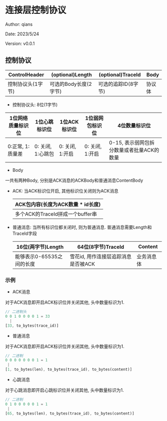 # 连接层控制协议

Author: qians

Date: 2023/5/24

Version: v0.0.1

## 控制协议

| ControlHeader     | (optional)Length      | (optional)TraceId   | Body   |
| ----------------- | --------------------- | ------------------- | ------ |
| 控制协议头(1字节) | 可选的Body长度(2字节) | 可选的追踪ID(8字节) | 协议体 |

- 控制协议头: 8位(1字节)

| 1位网络质量标识位 | 1位心跳标识位     | 1位ACK标识位    | 1位弱网包标识位 | 4位数量标识位                             |
| ----------------- | ----------------- | --------------- | --------------- | ----------------------------------------- |
| 0:正常, 1:质量差  | 0: 关闭, 1:心跳包 | 0: 关闭, 1:开启 | 0: 关闭, 1:开启 | 0-15, 表示弱网包拆分数量或者批量ACK的数量 |

- Body

一共有两种Body, 分别是ACK消息的ACKBody和普通消息ContentBody

  - ACK: 当ACK标识位开启, 其他标识位关闭则为ACK消息

    | ACK包内容(长度为ACK数量 * id长度) |
    | --------------------------------- |
    | 多个ACK的TraceId拼成一个buffer串  |

- 普通消息: 当所有标识位都关闭时, 则为普通消息. 普通消息需要Length和TraceId字段

    | 16位(两字节)Length        | 64位(8字节)TraceId                  | Content    |
    | ------------------------- | ----------------------------------- | ---------- |
    | 能够表示0-65535之间的长度 | 雪花id, 用作连接层追踪消息是否被ACK | 业务消息体 |

### 示例

- ACK消息

对于ACK消息即开启ACK标识位并关闭其他, 头中数量标识为1.

```rust
// 二进制头
0 0 1 0 0 0 0 1 = 33
  |
[33, to_bytes(trace_id)]
```

- 普通消息

对于ACK消息即开启ACK标识位并关闭其他, 头中数量标识为1.

```rust
// 二进制
0 0 0 0 0 0 0 1 = 1
 |
[1, to_bytes(len), to_bytes(trace_id), to_bytes(content)]
```

- 心跳消息

对于心跳消息即开启心跳标识位并关闭其他, 头中数量标识为1.

```rust
// 二进制
0 1 0 0 0 0 0 1 = 1
 |
[65, to_bytes(len), to_bytes(trace_id), to_bytes(content)]
```
